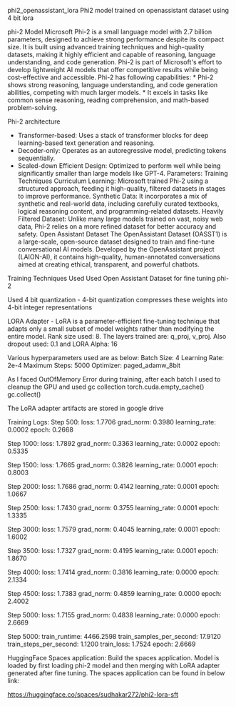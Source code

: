 phi2_openassistant_lora
Phi2 model trained on openassistant dataset using 4 bit lora

phi-2 Model
Microsoft Phi-2 is a small language model with 2.7 billion parameters, designed to achieve strong performance despite its compact size. It is built using advanced training techniques and high-quality datasets, making it highly efficient and capable of reasoning, language understanding, and code generation. Phi-2 is part of Microsoft's effort to develop lightweight AI models that offer competitive results while being cost-effective and accessible. Phi-2 has following capabilities: * Phi-2 shows strong reasoning, language understanding, and code generation abilities, competing with much larger models. * It excels in tasks like common sense reasoning, reading comprehension, and math-based problem-solving.

Phi-2 architecture
* Transformer-based: Uses a stack of transformer blocks for deep learning-based text generation and reasoning.
* Decoder-only: Operates as an autoregressive model, predicting tokens sequentially.
* Scaled-down Efficient Design: Optimized to perform well while being significantly smaller than large models like GPT-4.
Parameters:
Training Techniques
Curriculum Learning: Microsoft trained Phi-2 using a structured approach, feeding it high-quality, filtered datasets in stages to improve performance.
Synthetic Data: It incorporates a mix of synthetic and real-world data, including carefully curated textbooks, logical reasoning content, and programming-related datasets.
Heavily Filtered Dataset: Unlike many large models trained on vast, noisy web data, Phi-2 relies on a more refined dataset for better accuracy and safety.
Open Assistant Dataset
The OpenAssistant Dataset (OASST1) is a large-scale, open-source dataset designed to train and fine-tune conversational AI models. Developed by the OpenAssistant project (LAION-AI), it contains high-quality, human-annotated conversations aimed at creating ethical, transparent, and powerful chatbots.

Training Techniques Used
Used Open Assistant Dataset for fine tuning phi-2

Used 4 bit quantization - 4-bit quantization compresses these weights into 4-bit integer representations

LORA Adapter - LoRA is a parameter-efficient fine-tuning technique that adapts only a small subset of model weights rather than modifying the entire model. Rank size used: 8. The layers trained are: q_proj, v_proj. Also dropout used: 0.1 and LORA Alpha: 16

Various hyperparameters used are as below: Batch Size: 4 Learning Rate: 2e-4 Maximum Steps: 5000 Optimizer: paged_adamw_8bit

As I faced OutOfMemory Error during training, after each batch I used to cleanup the GPU and used gc collection torch.cuda.empty_cache() gc.collect()

The LoRA adapter artifacts are stored in google drive

Training Logs:
Step 500: loss: 1.7706 grad_norm: 0.3980 learning_rate: 0.0002 epoch: 0.2668

Step 1000: loss: 1.7892 grad_norm: 0.3363 learning_rate: 0.0002 epoch: 0.5335

Step 1500: loss: 1.7665 grad_norm: 0.3826 learning_rate: 0.0001 epoch: 0.8003

Step 2000: loss: 1.7686 grad_norm: 0.4142 learning_rate: 0.0001 epoch: 1.0667

Step 2500: loss: 1.7430 grad_norm: 0.3755 learning_rate: 0.0001 epoch: 1.3335

Step 3000: loss: 1.7579 grad_norm: 0.4045 learning_rate: 0.0001 epoch: 1.6002

Step 3500: loss: 1.7327 grad_norm: 0.4195 learning_rate: 0.0001 epoch: 1.8670

Step 4000: loss: 1.7414 grad_norm: 0.3816 learning_rate: 0.0000 epoch: 2.1334

Step 4500: loss: 1.7383 grad_norm: 0.4859 learning_rate: 0.0000 epoch: 2.4002

Step 5000: loss: 1.7155 grad_norm: 0.4838 learning_rate: 0.0000 epoch: 2.6669

Step 5000: train_runtime: 4466.2598 train_samples_per_second: 17.9120 train_steps_per_second: 1.1200 train_loss: 1.7524 epoch: 2.6669

HuggingFace Spaces application:
Build the spaces application. Model is loaded by first loading phi-2 model and then merging with LoRA adapter generated after fine tuning. The spaces application can be found in below link:

https://huggingface.co/spaces/sudhakar272/phi2-lora-sft

